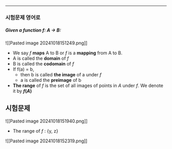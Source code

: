 
---

### 시험문제 영어로
##### Given a function f: A → B: 
![[Pasted image 20241018151249.png]]
- We say $f$ **maps** A to B or $f$ is a **mapping** from A to B.
- A is called the **domain** of $f$
- B is called the **codomain** of $f$
- If f(a) = b, 
	- then b is called **the image** of a under $f$
	- a is called the **preimage** of b
- **The range** of $f$ is the set of all images of points in *A* under $f$. We denote it by **$f(A)$** 

## 시험문제
![[Pasted image 20241018151940.png]]
- The range of $f$ : {y, z}

![[Pasted image 20241018152319.png]]
